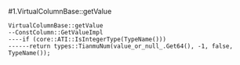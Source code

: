 #1.VirtualColumnBase::getValue

```
VirtualColumnBase::getValue
--ConstColumn::GetValueImpl
----if (core::ATI::IsIntegerType(TypeName()))
------return types::TianmuNum(value_or_null_.Get64(), -1, false, TypeName());
```



